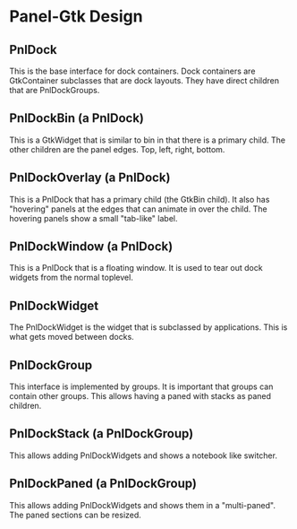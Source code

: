 # Panel-Gtk Design

## PnlDock

This is the base interface for dock containers.
Dock containers are GtkContainer subclasses that are dock layouts.
They have direct children that are PnlDockGroups.

## PnlDockBin (a PnlDock)

This is a GtkWidget that is similar to bin in that there is a primary child.
The other children are the panel edges.
Top, left, right, bottom.

## PnlDockOverlay (a PnlDock)

This is a PnlDock that has a primary child (the GtkBin child).
It also has "hovering" panels at the edges that can animate in over the child.
The hovering panels show a small "tab-like" label.

## PnlDockWindow (a PnlDock)

This is a PnlDock that is a floating window.
It is used to tear out dock widgets from the normal toplevel.

## PnlDockWidget

The PnlDockWidget is the widget that is subclassed by applications.
This is what gets moved between docks.

## PnlDockGroup

This interface is implemented by groups.
It is important that groups can contain other groups.
This allows having a paned with stacks as paned children.

## PnlDockStack (a PnlDockGroup)

This allows adding PnlDockWidgets and shows a notebook like switcher.

## PnlDockPaned (a PnlDockGroup)

This allows adding PnlDockWidgets and shows them in a "multi-paned".
The paned sections can be resized.
